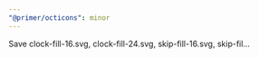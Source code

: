 ```yaml
---
"@primer/octicons": minor
---
```


Save clock-fill-16.svg, clock-fill-24.svg, skip-fill-16.svg, skip-fil…
